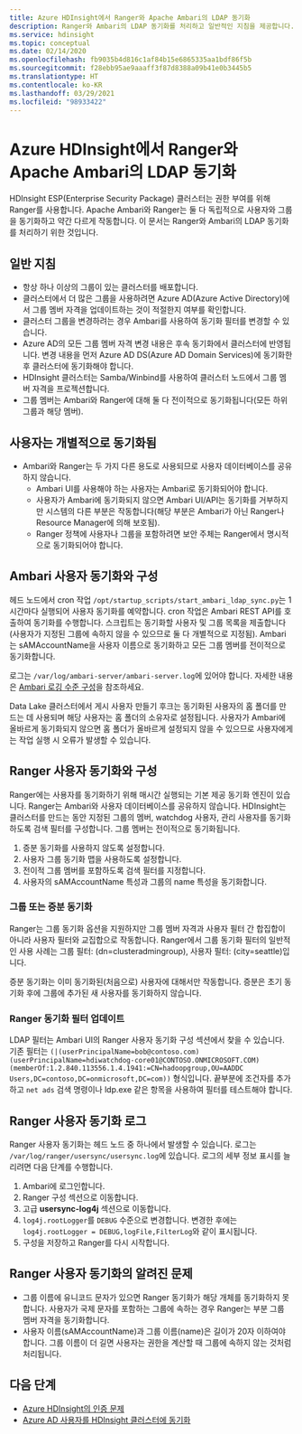 ```yaml
---
title: Azure HDInsight에서 Ranger와 Apache Ambari의 LDAP 동기화
description: Ranger와 Ambari의 LDAP 동기화를 처리하고 일반적인 지침을 제공합니다.
ms.service: hdinsight
ms.topic: conceptual
ms.date: 02/14/2020
ms.openlocfilehash: fb9035b4d816c1af84b15e6865335aa1bdf86f5b
ms.sourcegitcommit: f28ebb95ae9aaaff3f87d8388a09b41e0b3445b5
ms.translationtype: HT
ms.contentlocale: ko-KR
ms.lasthandoff: 03/29/2021
ms.locfileid: "98933422"
---
```

# <a name="ldap-sync-in-ranger-and-apache-ambari-in-azure-hdinsight"></a>Azure HDInsight에서 Ranger와 Apache Ambari의 LDAP 동기화

HDInsight ESP(Enterprise Security Package) 클러스터는 권한 부여를 위해 Ranger를 사용합니다. Apache Ambari와 Ranger는 둘 다 독립적으로 사용자와 그룹을 동기화하고 약간 다르게 작동합니다. 이 문서는 Ranger와 Ambari의 LDAP 동기화를 처리하기 위한 것입니다.

## <a name="general-guidelines"></a>일반 지침

* 항상 하나 이상의 그룹이 있는 클러스터를 배포합니다.
* 클러스터에서 더 많은 그룹을 사용하려면 Azure AD(Azure Active Directory)에서 그룹 멤버 자격을 업데이트하는 것이 적절한지 여부를 확인합니다.
* 클러스터 그룹을 변경하려는 경우 Ambari를 사용하여 동기화 필터를 변경할 수 있습니다.
* Azure AD의 모든 그룹 멤버 자격 변경 내용은 후속 동기화에서 클러스터에 반영됩니다. 변경 내용을 먼저 Azure AD DS(Azure AD Domain Services)에 동기화한 후 클러스터에 동기화해야 합니다.
* HDInsight 클러스터는 Samba/Winbind를 사용하여 클러스터 노드에서 그룹 멤버 자격을 프로젝션합니다.
* 그룹 멤버는 Ambari와 Ranger에 대해 둘 다 전이적으로 동기화됩니다(모든 하위 그룹과 해당 멤버). 

## <a name="users-are-synced-separately"></a>사용자는 개별적으로 동기화됨

 * Ambari와 Ranger는 두 가지 다른 용도로 사용되므로 사용자 데이터베이스를 공유하지 않습니다. 
   * Ambari UI를 사용해야 하는 사용자는 Ambari로 동기화되어야 합니다. 
   * 사용자가 Ambari에 동기화되지 않으면 Ambari UI/API는 동기화를 거부하지만 시스템의 다른 부분은 작동합니다(해당 부분은 Ambari가 아닌 Ranger나 Resource Manager에 의해 보호됨).
   * Ranger 정책에 사용자나 그룹을 포함하려면 보안 주체는 Ranger에서 명시적으로 동기화되어야 합니다.

## <a name="ambari-user-sync-and-configuration"></a>Ambari 사용자 동기화와 구성

헤드 노드에서 cron 작업 `/opt/startup_scripts/start_ambari_ldap_sync.py`는 1시간마다 실행되어 사용자 동기화를 예약합니다. cron 작업은 Ambari REST API를 호출하여 동기화를 수행합니다. 스크립트는 동기화할 사용자 및 그룹 목록을 제출합니다(사용자가 지정된 그룹에 속하지 않을 수 있으므로 둘 다 개별적으로 지정됨). Ambari는 sAMAccountName을 사용자 이름으로 동기화하고 모든 그룹 멤버를 전이적으로 동기화합니다.

로그는 `/var/log/ambari-server/ambari-server.log`에 있어야 합니다. 자세한 내용은 [Ambari 로깅 수준 구성](https://docs.cloudera.com/HDPDocuments/Ambari-latest/administering-ambari/content/amb_configure_ambari_logging_level.html)을 참조하세요.

Data Lake 클러스터에서 게시 사용자 만들기 후크는 동기화된 사용자의 홈 폴더를 만드는 데 사용되며 해당 사용자는 홈 폴더의 소유자로 설정됩니다. 사용자가 Ambari에 올바르게 동기화되지 않으면 홈 폴더가 올바르게 설정되지 않을 수 있으므로 사용자에게는 작업 실행 시 오류가 발생할 수 있습니다.

## <a name="ranger-user-sync-and-configuration"></a>Ranger 사용자 동기화와 구성

Ranger에는 사용자를 동기화하기 위해 매시간 실행되는 기본 제공 동기화 엔진이 있습니다. Ranger는 Ambari와 사용자 데이터베이스를 공유하지 않습니다. HDInsight는 클러스터를 만드는 동안 지정된 그룹의 멤버, watchdog 사용자, 관리 사용자를 동기화하도록 검색 필터를 구성합니다. 그룹 멤버는 전이적으로 동기화됩니다.

1. 증분 동기화를 사용하지 않도록 설정합니다.
1. 사용자 그룹 동기화 맵을 사용하도록 설정합니다.
1. 전이적 그룹 멤버를 포함하도록 검색 필터를 지정합니다.
1. 사용자의 sAMAccountName 특성과 그룹의 name 특성을 동기화합니다.

### <a name="group-or-incremental-sync"></a>그룹 또는 증분 동기화

Ranger는 그룹 동기화 옵션을 지원하지만 그룹 멤버 자격과 사용자 필터 간 합집합이 아니라 사용자 필터와 교집합으로 작동합니다. Ranger에서 그룹 동기화 필터의 일반적인 사용 사례는 그룹 필터: (dn=clusteradmingroup), 사용자 필터: (city=seattle)입니다.

증분 동기화는 이미 동기화된(처음으로) 사용자에 대해서만 작동합니다. 증분은 초기 동기화 후에 그룹에 추가된 새 사용자를 동기화하지 않습니다.

### <a name="update-ranger-sync-filter"></a>Ranger 동기화 필터 업데이트

LDAP 필터는 Ambari UI의 Ranger 사용자 동기화 구성 섹션에서 찾을 수 있습니다. 기존 필터는 `(|(userPrincipalName=bob@contoso.com)(userPrincipalName=hdiwatchdog-core01@CONTOSO.ONMICROSOFT.COM)(memberOf:1.2.840.113556.1.4.1941:=CN=hadoopgroup,OU=AADDC Users,DC=contoso,DC=onmicrosoft,DC=com))` 형식입니다. 끝부분에 조건자를 추가하고 `net ads` 검색 명령이나 ldp.exe 같은 항목을 사용하여 필터를 테스트해야 합니다.

## <a name="ranger-user-sync-logs"></a>Ranger 사용자 동기화 로그

Ranger 사용자 동기화는 헤드 노드 중 하나에서 발생할 수 있습니다. 로그는 `/var/log/ranger/usersync/usersync.log`에 있습니다. 로그의 세부 정보 표시를 늘리려면 다음 단계를 수행합니다.

1. Ambari에 로그인합니다.
1. Ranger 구성 섹션으로 이동합니다.
1. 고급 **usersync-log4j** 섹션으로 이동합니다.
1. `log4j.rootLogger`를 `DEBUG` 수준으로 변경합니다. 변경한 후에는 `log4j.rootLogger = DEBUG,logFile,FilterLog`와 같이 표시됩니다.
1. 구성을 저장하고 Ranger를 다시 시작합니다.

## <a name="known-issues-with-ranger-user-sync"></a>Ranger 사용자 동기화의 알려진 문제
* 그룹 이름에 유니코드 문자가 있으면 Ranger 동기화가 해당 개체를 동기화하지 못합니다. 사용자가 국제 문자를 포함하는 그룹에 속하는 경우 Ranger는 부분 그룹 멤버 자격을 동기화합니다.
* 사용자 이름(sAMAccountName)과 그룹 이름(name)은 길이가 20자 이하여야 합니다. 그룹 이름이 더 길면 사용자는 권한을 계산할 때 그룹에 속하지 않는 것처럼 처리됩니다.

## <a name="next-steps"></a>다음 단계

* [Azure HDInsight의 인증 문제](./domain-joined-authentication-issues.md)
* [Azure AD 사용자를 HDInsight 클러스터에 동기화](../hdinsight-sync-aad-users-to-cluster.md)
